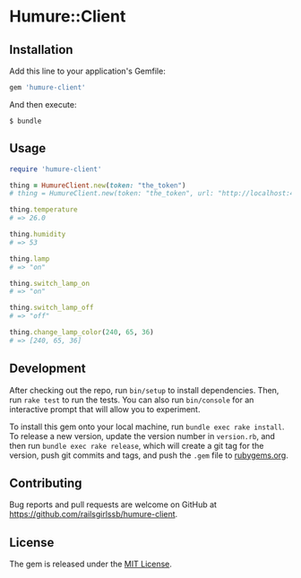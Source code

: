 # Humure::Client

## Installation

Add this line to your application's Gemfile:

```ruby
gem 'humure-client'
```

And then execute:

    $ bundle

## Usage

```ruby
require 'humure-client'

thing = HumureClient.new(token: "the_token")
# thing = HumureClient.new(token: "the_token", url: "http://localhost:4000")

thing.temperature
# => 26.0

thing.humidity
# => 53

thing.lamp
# => "on"

thing.switch_lamp_on
# => "on"

thing.switch_lamp_off
# => "off"

thing.change_lamp_color(240, 65, 36)
# => [240, 65, 36]
```

## Development

After checking out the repo, run `bin/setup` to install dependencies. Then, run `rake test` to run the tests. You can also run `bin/console` for an interactive prompt that will allow you to experiment.

To install this gem onto your local machine, run `bundle exec rake install`. To release a new version, update the version number in `version.rb`, and then run `bundle exec rake release`, which will create a git tag for the version, push git commits and tags, and push the `.gem` file to [rubygems.org](https://rubygems.org).

## Contributing

Bug reports and pull requests are welcome on GitHub at https://github.com/railsgirlssb/humure-client.


## License

The gem is released under the [MIT License](http://opensource.org/licenses/MIT).
